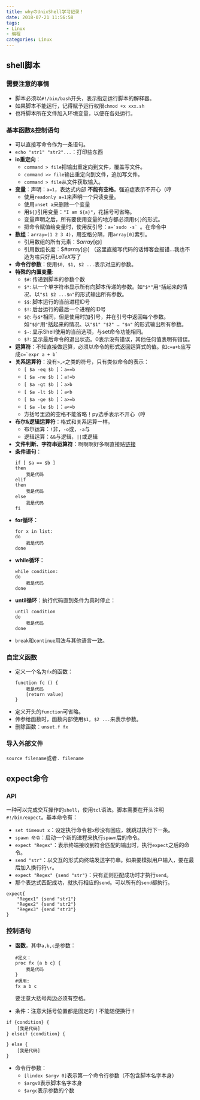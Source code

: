 ```yaml
---
title: whyのUnixShell学习记录！
date: 2018-07-21 11:56:58
tags:
- Linux
- 编程
categories: Linux
---
```


## shell脚本

### 需要注意的事情

* 脚本必须以`#!/bin/bash`开头，表示指定运行脚本的解释器。
* 如果脚本不能运行，记得赋予运行权限`chmod +x xxx.sh`
* 也将脚本所在文件加入环境变量，以便在各处运行。

<!--more-->  

### 基本函数&控制语句

* 可以直接写命令作为一条语句。
* `echo "str1" "str2"...`：打印些东西
* **io重定向**：
    * `command > file`把输出重定向到文件，覆盖写文件。
    * `command >> file`输出重定向到文件，追加写文件。
    * `command > file`从文件获取输入。
* **变量**：声明：`a=1`，表达式内部 **不能有空格**。强迫症表示不开心（哼
    * 使用`readonly a=1`来声明一个只读变量。
    * 使用`unset a`来删除一个变量
    * 用`${}`引用变量：`"I am ${a}"`，花括号可省略。
    * 变量声明之后，所有要使用变量的地方都必须用`${}`的形式。
    * 把命令赋值给变量时，使用反引号：``a=`sudo -s` ``。在命令中
* **数组**：`array=(1 2 3 4)`，用空格分隔，用`array[0]`索引。
    * 引用数组的所有元素：$${array[@]}$
    * 引用数组长度：$${\#array[@]}$
    （这里直接写代码的话博客会报错...我也不造为啥只好用$LaTeX$写了
* **命令行参数**：使用`$0, $1, $2 ...`表示对应的参数。
* **特殊的内置变量**:
    * `$#`:	传递到脚本的参数个数
    * `$*`:	以一个单字符串显示所有向脚本传递的参数。如`"$*"`用`"`括起来的情况、以`"$1 $2 ...$n"`的形式输出所有参数。
    * `$$`:	脚本运行的当前进程ID号
    * `$!`:	后台运行的最后一个进程的ID号
    * `$@`:	与`$*`相同，但是使用时加引号，并在引号中返回每个参数。如`"$@"`用`"`括起来的情况、以`"$1" "$2" … "$n"` 的形式输出所有参数。
    * `$-`:	显示Shell使用的当前选项，与set命令功能相同。
    * `$?`:	显示最后命令的退出状态。0表示没有错误，其他任何值表明有错误。
* **运算符**：不知直接做运算，必须以命令的形式返回运算式的值。如`c=a+b`应写成`` c=`expr a + b` ``
* **关系运算符**：没有`>,<`之类的符号，只有类似命令的表示：
    * `[ $a -eq $b ]`：`a==b`
    * `[ $a -ne $b ]`：`a!=b`
    * `[ $a -gt $b ]`：`a>b`
    * `[ $a -lt $b ]`：`a<b`
    * `[ $a -ge $b ]`：`a>=b`
    * `[ $a -le $b ]`：`a<=b`
    * 方括号里边的空格不能省略！py选手表示不开心（哼
* **布尔&逻辑运算符**：格式和关系运算一样。
    * 布尔运算：`!`非，`-o`或，`-a`与
    * 逻辑运算：`&&`与逻辑，`||`或逻辑
* **文件判断、字符串运算符**：啊啊啊好多啊直接贴[链接](http://www.runoob.com/linux/linux-shell-basic-operators.html)
* **条件语句**：
    ```shell
    if [ $a == $b ]
    then 
        我是代码
    elif 
    then
        我是代码
    else 
        我是代码
    fi    
    ```
* **for循环：**
    ```shell
    for x in list:
    do
        我是代码
    done
    ```
* **while循环：**
    ```shell
    while condition:
    do 
        我是代码
    done
    ```
* **until循环**：执行代码直到条件为真时停止：
    ```shell
    until condition
    do
        我是代码
    done
    ```
* `break`和`continue`用法与其他语言一致。

### 自定义函数

* 定义一个名为`fx`的函数：
    ```shell
    function fc () {
        我是代码
        [return value]
    }
    ```
* 定义开头的`function`可省略。
* 传参给函数时，函数内部使用`$1, $2 ...`来表示参数。
* 删除函数：`unset.f fx`

### 导入外部文件

`source filename`或者`. filename`

## expect命令

### API

一种可以完成交互操作的`shell`，使用`tcl`语法。脚本需要在开头注明`#!/bin/expect`。基本命令有：

* `set timeout x`：设定执行命令若`x`秒没有回应，就跳过执行下一条。
* `spawn 命令`：启动一个新的进程来执行`spawn`后的命令。
* `expect "Regex"`：表示终端接收到符合匹配的输出时，执行`expect`之后的命令。
* `send "str"`：以交互的形式向终端发送字符串。如果要模拟用户输入，要在最后加入换行符`\r`。
* `expect "Regex" {send "str"}`：只有正则匹配成功时才执行`send`。
* 那个表达式匹配成功，就执行相应的`send`。可以所有的`send`都执行。

```shell
expect{
    "Regex1" {send "str1"}
    "Regex2" {send "str2"}
    "Regex3" {send "str3"}
}
```

### 控制语句

* **函数**，其中`a,b,c`是参数：
    ```shell
    #定义：
    proc fx {a b c} {
        我是代码
    }
    #调用:
    fx a b c
    ```
    要注意大括号两边必须有空格。

* 条件：注意大括号位置都是固定的！不能随便换行！
```
if {condition} {
    [我是代码]
} elseif {condition} {

} else {
    [我是代码]
}
```

* 命令行参数：
    * `[lindex $argv 0]`表示第一个命令行参数（不包含脚本名字本身）
    * `$argv0`表示脚本名字本身
    * `$argc`表示参数的个数

